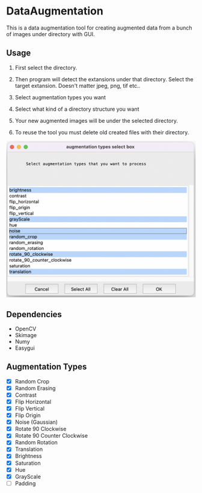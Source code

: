 # DataAugmentation
This is a data augmentation tool for creating augmented data from a bunch of images under directory with GUI.

## Usage
1. First select the directory.

2. Then program will detect the extansions under that directory. Select the target extansion. Doesn't matter jpeg, png, tif etc..

3. Select augmentation types you want

4. Select what kind of a directory structure you want

5. Your new augmented images will be under the selected directory.

6. To reuse the tool you must delete old created files with their directory.


<img src="example_gui_photo.png">


## Dependencies
- OpenCV
- Skimage
- Numy
- Easygui


## Augmentation Types
- [x] Random Crop
- [x] Random Erasing
- [x] Contrast
- [x] Flip Horizontal
- [x] Flip Vertical
- [x] Flip Origin
- [x] Noise (Gaussian)
- [x] Rotate 90 Clockwise
- [x] Rotate 90 Counter Clockwise
- [x] Random Rotation
- [x] Translation
- [x] Brightness
- [x] Saturation
- [x] Hue
- [x] GrayScale
- [ ] Padding
